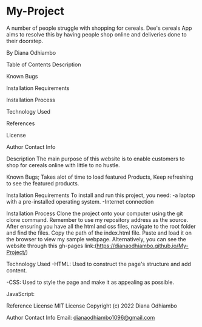 # My-Project
A number of people struggle with shopping for cereals. Dee's cereals App aims to resolve this by having people shop online and deliveries done to their doorstep.

By Diana Odhiambo

Table of Contents
Description

Known Bugs

Installation Requirements

Installation Process

Technology Used

References

License

Author Contact Info

Description
The main purpose of this website is to enable customers to shop for cereals online with little to no hustle.

Known Bugs;
Takes alot of time to load featured Products, Keep refreshing to see the featured products.

Installation Requirements
To install and run this project, you need: -a laptop with a pre-installed operating system. -Internet connection

Installation Process
Clone the project onto your computer using the git clone command. Remember to use my repository address as the source.
After ensuring you have all the html and css files, navigate to the root folder and find the files.
Copy the path of the index.html file. Paste and load it on the browser to view my sample webpage.
Alternatively, you can see the website through this gh-pages link:(https://dianaodhiambo.github.io/My-Project/)

Technology Used
-HTML: Used to construct the page's structure and add content.

-CSS: Used to style the page and make it as appealing as possible.

JavaScript:

Reference
License
MIT License Copyright (c) 2022 Diana Odhiambo

Author Contact Info
Email: dianaodhiambo1096@gmail.com
